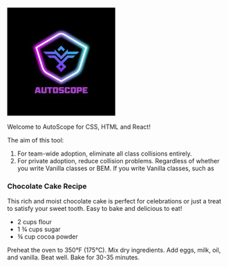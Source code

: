 ![Tool Logo](./assets/logo.jpg)

Welcome to AutoScope for CSS, HTML and React!

The aim of this tool:

1. For team-wide adoption, eliminate all class collisions entirely.
2. For private adoption, reduce collision problems.
   Regardless of whether you write Vanilla classes or BEM.
   If you write Vanilla classes, such as

<article class="recipe-card">
  <h3 class="title">Chocolate Cake Recipe</h3>
  <p class="desc">
    This rich and moist chocolate cake is perfect for celebrations or just a treat to satisfy your sweet tooth. Easy to bake and delicious to eat!
  </p>
  <ul class="ingredients">
    <li>2 cups flour</li>
    <li>1 ¾ cups sugar</li>
    <li>¾ cup cocoa powder</li>
  </ul>
  <p class="instructions">
    Preheat the oven to 350°F (175°C). Mix dry ingredients. Add eggs, milk, oil, and vanilla. Beat well. Bake for 30-35 minutes.
  </p>
</article>
